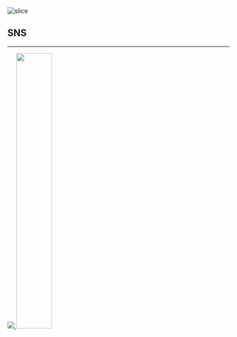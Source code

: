 ![slice](https://capsule-render.vercel.app/api?type=slice&color=82b1ff&height=200&text=Hi%20There!&fontAlign=75&rotate=13&fontAlignY=25&desc=Welcome%20to%20Han-minJ's%20GitHub.&descAlign=60&descAlignY=44&fontColor=ffffff)

## SNS



</div>
<hr>
<a href="s">
  <img src="https://github-readme-stats.vercel.app/api/top-langs/?username=Han-minJ&layout=compact&theme=default"/>
</a>
<a href="s">
  <img src="https://github-readme-stats.vercel.app/api?username=Han-minJ&show_icons=true&theme=default" width="40%"/>
</a>
</div>

